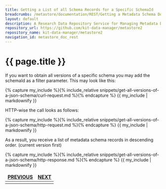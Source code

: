 ```yaml
---
title: Getting a List of all Schema Records for a Specific SchemaId
breadcrumbs: /metastore/documentation/REST/Getting a Metadata Schema Document
layout: default
description: A Research Data Repository Service for Managing Metadata Documents based on JSON or XML.
repository_url: https://github.com/kit-data-manager/metastore2
repository_name: kit-data-manager/metastore2
navigation_id: metastore_doc_rest
---
```


# {{ page.title }}

If you want to obtain all versions of a specific schema you may add the schemaId as
a filter parameter. This may look like this:

{% capture my_include %}{% include_relative snippets/get-all-versions-of-a-json-schema/curl-request.md %}{% endcapture %}
{{ my_include | markdownify }}

HTTP-wise the call looks as follows: 

{% capture my_include %}{% include_relative snippets/get-all-versions-of-a-json-schema/http-request.md %}{% endcapture %}
{{ my_include | markdownify }}

As a result, you receive a list of metadata schema records in descending order.
(current version first)

{% capture my_include %}{% include_relative snippets/get-all-versions-of-a-json-schema/http-response.md %}{% endcapture %}
{{ my_include | markdownify }}

<style>
td, th {
   border: none!important;
}
</style>
|[PREVIOUS](list-schema-records.html)| [NEXT](get-specific-schema-document.html) |
|:----|----:|
| | |


